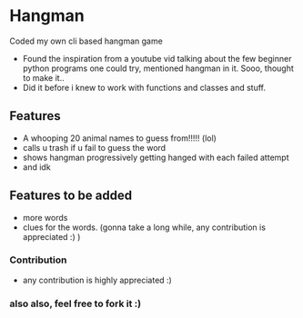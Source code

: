 # Hangman

Coded my own cli based hangman game

- Found the inspiration from a youtube vid talking about the few beginner python programs one could try, mentioned hangman in it. Sooo, thought to make it..
- Did it before i knew to work with functions and classes and stuff.

## Features

- A whooping 20 animal names to guess from!!!!! (lol)
- calls u trash if u fail to guess the word
- shows hangman progressively getting hanged with each failed attempt
- and idk

## Features to be added

- more words
- clues for the words. (gonna take a long while, any contribution is appreciated :) )

### Contribution

- any contribution is highly appreciated :)

### also also, feel free to fork it :)
